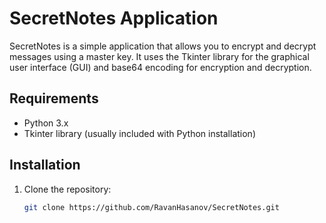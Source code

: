 # SecretNotes Application

SecretNotes is a simple application that allows you to encrypt and decrypt messages using a master key. It uses the Tkinter library for the graphical user interface (GUI) and base64 encoding for encryption and decryption.

## Requirements

- Python 3.x
- Tkinter library (usually included with Python installation)

## Installation

1. Clone the repository:
   ```bash
   git clone https://github.com/RavanHasanov/SecretNotes.git
